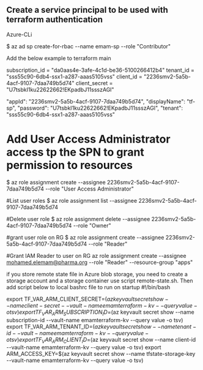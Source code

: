 ## Create a service principal to be used with terraform authentication

Azure-CLi

$ az ad sp create-for-rbac --name emam-sp --role "Contributor"

Add the below example to terraform main 

  subscription_id   = "da0aas4e-3afe-4c1d-be36-5100266412b4"
  tenant_id         = "sss55c90-6db4-ssx1-a287-aaas5105vss"
  client_id         = "2236smv2-5a5b-4acf-9107-7daa749b5d74"
  client_secret     = "U7tsbkI1ku22622662!EKpadbJ11ssszAGl"

  "appId": "2236smv2-5a5b-4acf-9107-7daa749b5d74",
  "displayName": "tf-sp",
  "password": "U7tsbkI1ku22622662!EKpadbJ11ssszAGl",
  "tenant": "sss55c90-6db4-ssx1-a287-aaas5105vss"

# Add User Access Administrator access tp the SPN to grant permission to resources 
$ az role assignment create --assignee 2236smv2-5a5b-4acf-9107-7daa749b5d74 --role "User Access Administrator"

#List user roles 
$ az role assignment list --assignee 2236smv2-5a5b-4acf-9107-7daa749b5d74

#Delete user role 
$ az role assignment delete --assignee 2236smv2-5a5b-4acf-9107-7daa749b5d74 --role "Owner"

#grant user role on RG
$ az role assignment create --assignee 2236smv2-5a5b-4acf-9107-7daa749b5d74 --role "Reader" 

#Grant IAM Reader to user on RG
az role assignment create --assignee mohamed.elemam@pharma.org --role "Reader" --resource-group "apps"


if you store remote state file in Azure blob storage, you need to create a storage account and a storage container use script remote-state.sh.
Then add script below to local bashrc file to run on startup
#!/bin/bash

export TF_VAR_ARM_CLIENT_SECRET=$(az keyvault secret show --name client-secret --vault-name emamterraform-kv --query value -o tsv)
export TF_VAR_ARM_SUBSCRIPTION_ID=$(az keyvault secret show --name subscription-id --vault-name emamterraform-kv --query value -o tsv)
export TF_VAR_ARM_TENANT_ID=$(az keyvault secret show --name tenant-id --vault-name emamterraform-kv --query value -o tsv)
export TF_VAR_ARM_CLIENT_ID=$(az keyvault secret show --name client-id --vault-name emamterraform-kv --query value -o tsv)
export ARM_ACCESS_KEY=$(az keyvault secret show --name tfstate-storage-key --vault-name emamterraform-kv --query value -o tsv)